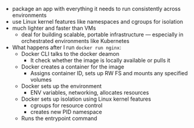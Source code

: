 - package an app with everything it needs to run consistently across environments
- use Linux kernel features like namespaces and cgroups for isolation
- much lighter and faster than VMs
	- deal for building scalable, portable infrastructure — especially in orchestrated environments like Kubernetes
- What happens after I run `docker run nginx`:
	- Docker CLI talks to the docker deamon
		- It check whether the image is locally available or pulls it
	- Docker creates a container for the image
		- Assigns container ID, sets up RW FS and mounts any specified volumes
	- Docker sets up the environment
		- ENV variables, networking, allocates resources
	- Docker sets up isolation using Linux kernel features
		- cgroups for resource control
		- creates new PID namespace
	- Runs the entrypoint command